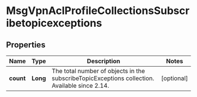 
# MsgVpnAclProfileCollectionsSubscribetopicexceptions

## Properties
Name | Type | Description | Notes
------------ | ------------- | ------------- | -------------
**count** | **Long** | The total number of objects in the subscribeTopicExceptions collection. Available since 2.14. |  [optional]



